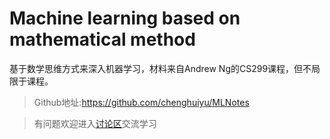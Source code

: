 # Machine learning based on mathematical method

基于数学思维方式来深入机器学习，材料来自Andrew Ng的CS299课程，但不局限于课程。

> Github地址:https://github.com/chenghuiyu/MLNotes

> 有问题欢迎进入[讨论区](https://github.com/chenghuiyu/MLNotes/issues)交流学习



